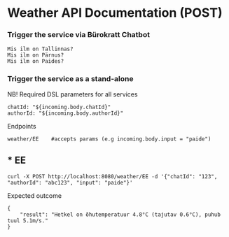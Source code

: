 # Weather API Documentation (POST)

### Trigger the service via Bürokratt Chatbot
```
Mis ilm on Tallinnas?
Mis ilm on Pärnus?
Mis ilm on Paides?
```

### Trigger the service as a stand-alone
NB! Required DSL parameters for all services
```
chatId: "${incoming.body.chatId}"
authorId: "${incoming.body.authorId}"
```

Endpoints
```
weather/EE    #accepts params (e.g incoming.body.input = "paide")
```


## * EE
```
curl -X POST http://localhost:8080/weather/EE -d '{"chatId": "123", "authorId": "abc123", "input": "paide"}'
```
Expected outcome
```
{
    "result": "Hetkel on õhutemperatuur 4.8°C (tajutav 0.6°C), puhub tuul 5.1m/s."
}
```